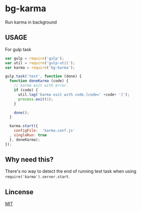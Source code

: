 # bg-karma

Run karma in background

## USAGE

For gulp task

```javascript
var gulp = require('gulp');
var util = require('gulp-util');
var karma = require('bg-karma');

gulp.task('test', function (done) {
  function doneKarma (code) {
    // karma exit with error.
    if (code) {
      util.log('karma exit with code.[code=' +code+ ']');
      process.exit(1);
    }

    done();
  }

  karma.start({
    configFile:  'karma.conf.js'
  , singleRun: true
  }, doneKarma);
});
```

## Why need this?

There's no way to detect the end of running test task when using `require('karma').server.start`.
## Lincense

[MIT](http://pirosikick.mit-license.org/)

